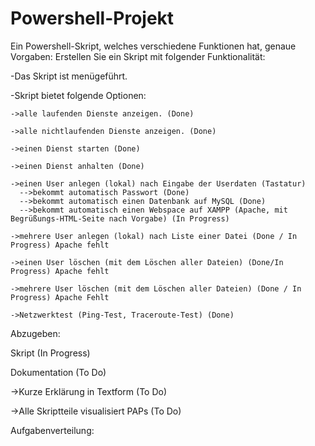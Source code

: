 # Powershell-Projekt
Ein Powershell-Skript, welches verschiedene Funktionen hat, genaue Vorgaben:
Erstellen Sie ein Skript mit folgender Funktionalität:

  -Das Skript ist menügeführt.
  
  -Skript bietet folgende Optionen:
  
    ->alle laufenden Dienste anzeigen. (Done)
    
    ->alle nichtlaufenden Dienste anzeigen. (Done)
    
    ->einen Dienst starten (Done)
    
    ->einen Dienst anhalten (Done)
    
    ->einen User anlegen (lokal) nach Eingabe der Userdaten (Tastatur)
      -->bekommt automatisch Passwort (Done)
      -->bekommt automatisch einen Datenbank auf MySQL (Done)
      -->bekommt automatisch einen Webspace auf XAMPP (Apache, mit Begrüßungs-HTML-Seite nach Vorgabe) (In Progress)
      
    ->mehrere User anlegen (lokal) nach Liste einer Datei (Done / In Progress) Apache fehlt
    
    ->einen User löschen (mit dem Löschen aller Dateien) (Done/In Progress) Apache fehlt
    
    ->mehrere User löschen (mit dem Löschen aller Dateien) (Done / In Progress) Apache Fehlt
    
    ->Netzwerktest (Ping-Test, Traceroute-Test) (Done)
    
Abzugeben:

Skript (In Progress)

Dokumentation (To Do)

  ->Kurze Erklärung in Textform (To Do)

  ->Alle Skriptteile visualisiert PAPs (To Do)

Aufgabenverteilung:


